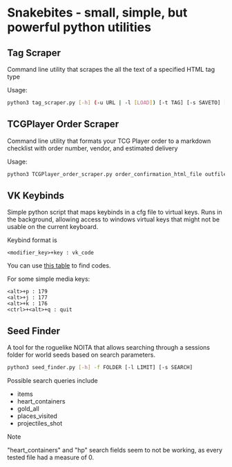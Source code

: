 # Snakebites - small, simple, but powerful python utilities

## Tag Scraper
Command line utility that scrapes the all the text of a specified HTML tag type

Usage:
```bash
python3 tag_scraper.py [-h] (-u URL | -l [LOAD]) [-t TAG] [-s SAVETO] [-e {HEADER}]
```

## TCGPlayer Order Scraper
Command line utility that formats your TCG Player order to a markdown checklist with order number, vendor, and estimated delivery

Usage:
```bash
python3 TCGPlayer_order_scraper.py order_confirmation_html_file outfile
```

## VK Keybinds
Simple python script that maps keybinds in a cfg file to virtual keys. Runs in the background, allowing access to windows virtual keys that might not be usable on the current keyboard.

Keybind format is
```
<modifier_key>+key : vk_code
```

You can use [this table](https://learn.microsoft.com/en-us/windows/win32/inputdev/virtual-key-codes) to find codes.

For some simple media keys:
```
<alt>+p : 179
<alt>+j : 177
<alt>+k : 176
<ctrl>+<alt>+q : quit
```

## Seed Finder
A tool for the roguelike NOITA that allows searching through a sessions folder for world seeds based on search parameters.
```bash
python3 seed_finder.py [-h] -f FOLDER [-l LIMIT] [-s SEARCH]
```
Possible search queries include
- items
- heart_containers
- gold_all
- places_visited
- projectiles_shot

> [!NOTE]
> "heart_containers" and "hp" search fields seem to not be working, as every tested file had a measure of 0.